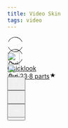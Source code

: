 ```yaml
---
title: Video Skin
tags: video
---
```


<div class="ijk"><div class="ntt fb ik il im" style="height: 28px;"><div class="o ntt"><div><a href="https://quicklook.netlify.app/about/" rel="noopener"><div class="ce in io"><div class="ip ntt fa o p gnn iq ir is it iu eg"><svg width="36" height="36" viewBox="0 0 36 36"><path fill-rule="evenodd" clip-rule="evenodd" d="M18 1.87c-6.63 0-12.4 4.14-15.21 10.21L2 11.71C4.94 5.37 11 1 18 1s13.06 4.37 16 10.71l-.79.37C30.4 6.01 24.63 1.88 18 1.88zM2.79 23.92c2.81 6.07 8.58 10.2 15.21 10.2 6.63 0 12.4-4.13 15.21-10.2l.79.37C31.06 30.63 25 35 18 35S4.94 30.63 2 24.29l.79-.37z"></path></svg></div><img alt="Quicklook" class="amm dpp io in" src="https://avatars0.githubusercontent.com/u/68094278?v=4?crop=0.525xw:1xh;center,top&resize=640:*" width="28" height="28" style="margin-top: 0px;"></div></a></div><div class="iv ab ntt"><div class="ntt"><div style="flex:1; align-self: center;"><span class="crr cs cb cc fgg"><a href="https://quicklook.netlify.app/about/" class="" rel="noopener" style="background-image: none;"><h10 class="crr cs cb cc gjj">Quicklook</h10></a></span></div></div><span class="crr cs cb cc gh" style="align-self: center;"><a class="" rel="noopener" href="https://quicklook.netlify.app/posts/toc" style="background-image: none;"><h10 class="crr cs cb cc gh"><span class="iw"></span>Jun 23<span class="ix gh">·</span>8 parts<svg class="iy iz ja" width="15" height="15" viewBox="0 0 15 15"><path d="M7.44 2.32c.03-.1.09-.1.12 0l1.2 3.53a.29.29 0 0 0 .26.2h3.88c.11 0 .13.04.04.1L9.8 8.33a.27.27 0 0 0-.1.29l1.2 3.53c.03.1-.01.13-.1.07l-3.14-2.18a.3.3 0 0 0-.32 0L4.2 12.22c-.1.06-.14.03-.1-.07l1.2-3.53a.27.27 0 0 0-.1-.3L2.06 6.16c-.1-.06-.07-.12.03-.12h3.89a.29.29 0 0 0 .26-.19l1.2-3.52z"></path></svg></h10></a></span></div></div><div class="ntt jb jc jd je jf jg jh ji ex" style="align-self: center;"><div class="ntt o"><div class="jj amm"><div class="by" aria-hidden="false"><button class="boo ch ax ay az ba bb bcc bdd be dl dm bh dn do"><svg width="25" height="25" class="q"><g fill-rule="evenodd"><path d="M15.6 5a.42.42 0 0 0 .17-.3.42.42 0 0 0-.12-.33l-2.8-2.79a.5.5 0 0 0-.7 0l-2.8 2.8a.4.4 0 0 0-.1.32c0 .12.07.23.16.3h.02a.45.45 0 0 0 .57-.04l2-2V10c0 .28.23.5.5.5s.5-.22.5-.5V2.93l2.02 2.02c.08.07.18.12.3.13.11.01.21-.02.3-.08v.01"></path><path d="M18 7h-1.5a.5.5 0 0 0 0 1h1.6c.5 0 .9.4.9.9v10.2c0 .5-.4.9-.9.9H6.9a.9.9 0 0 1-.9-.9V8.9c0-.5.4-.9.9-.9h1.6a.5.5 0 0 0 .35-.15A.5.5 0 0 0 9 7.5a.5.5 0 0 0-.15-.35A.5.5 0 0 0 8.5 7H7a2 2 0 0 0-2 2v10c0 1.1.9 2 2 2h11a2 2 0 0 0 2-2V9a2 2 0 0 0-2-2"></path></g></svg></button></div></div><div class="jk amm"><div><div class="iy"><div><div class="by" role="tooltip" aria-hidden="false" aria-describedby="1" aria-labelledby="1"><button class="boo ch ax ay az ba bb bcc bdd be dl dm bh dn do" onclick="tocContainer()"><svg width="25" height="25" viewBox="0 0 25 25"><path d="M19 6a2 2 0 0 0-2-2H8a2 2 0 0 0-2 2v14.66h.01c.01.1.05.2.12.28a.5.5 0 0 0 .7.03l5.67-4.12 5.66 4.13a.5.5 0 0 0 .71-.03.5.5 0 0 0 .12-.29H19V6zm-6.84 9.97L7 19.64V6a1 1 0 0 1 1-1h9a1 1 0 0 1 1 1v13.64l-5.16-3.67a.49.49 0 0 0-.68 0z" fill-rule="evenodd"></path></svg></button></div></div></div></div></div><div class="jl amm ag"><div class="by" aria-hidden="false"><div class="by" aria-hidden="false"><div class="amm bk bee"><button class="boo ch ax ay az ba bb bcc bdd be dl dm bh dn do"><svg class="q jm jn" width="25" height="25"><path d="M5 12.5c0 .55.2 1.02.59 1.41.39.4.86.59 1.41.59.55 0 1.02-.2 1.41-.59.4-.39.59-.86.59-1.41 0-.55-.2-1.02-.59-1.41A1.93 1.93 0 0 0 7 10.5c-.55 0-1.02.2-1.41.59-.4.39-.59.86-.59 1.41zm5.62 0c0 .55.2 1.02.58 1.41.4.4.87.59 1.42.59.55 0 1.02-.2 1.41-.59.4-.39.59-.86.59-1.41 0-.55-.2-1.02-.59-1.41a1.93 1.93 0 0 0-1.41-.59c-.55 0-1.03.2-1.42.59-.39.39-.58.86-.58 1.41zm5.6 0c0 .55.2 1.02.58 1.41.4.4.87.59 1.43.59.56 0 1.03-.2 1.42-.59.39-.39.58-.86.58-1.41 0-.55-.2-1.02-.58-1.41a1.93 1.93 0 0 0-1.42-.59c-.56 0-1.04.2-1.43.59-.39.39-.58.86-.58 1.41z" fill-rule="evenodd"></path></svg></button></div></div></div></div></div></div></div></div>

<div id="bottommenu" class="ijk"><div class="ntt fb ik il im" style="height: 28px;"><div class="o ntt"><div><a href="https://quicklook.netlify.app/about/" rel="noopener"><div class="ce in io"><div class="ip ntt fa o p gnn iq ir is it iu eg"><svg width="36" height="36" viewBox="0 0 36 36"><path fill-rule="evenodd" clip-rule="evenodd" d="M18 1.87c-6.63 0-12.4 4.14-15.21 10.21L2 11.71C4.94 5.37 11 1 18 1s13.06 4.37 16 10.71l-.79.37C30.4 6.01 24.63 1.88 18 1.88zM2.79 23.92c2.81 6.07 8.58 10.2 15.21 10.2 6.63 0 12.4-4.13 15.21-10.2l.79.37C31.06 30.63 25 35 18 35S4.94 30.63 2 24.29l.79-.37z"></path></svg></div><img alt="Quicklook" class="amm dpp io in" src="https://avatars0.githubusercontent.com/u/68094278?v=4?crop=0.525xw:1xh;center,top&resize=640:*" width="28" height="28" style="margin-top: 0px;"></div></a></div></div><div class="ntt jb jc jd je jf jg jh ji ex" style="align-self: center;"><div class="ntt o"><div class="jj amm"><div class="by" aria-hidden="false"><button class="boo ch ax ay az ba bb bcc bdd be dl dm bh dn do"><svg width="25" height="25" class="q" style="fill: #f5f5f7;"><g fill-rule="evenodd"><path d="M15.6 5a.42.42 0 0 0 .17-.3.42.42 0 0 0-.12-.33l-2.8-2.79a.5.5 0 0 0-.7 0l-2.8 2.8a.4.4 0 0 0-.1.32c0 .12.07.23.16.3h.02a.45.45 0 0 0 .57-.04l2-2V10c0 .28.23.5.5.5s.5-.22.5-.5V2.93l2.02 2.02c.08.07.18.12.3.13.11.01.21-.02.3-.08v.01"></path><path d="M18 7h-1.5a.5.5 0 0 0 0 1h1.6c.5 0 .9.4.9.9v10.2c0 .5-.4.9-.9.9H6.9a.9.9 0 0 1-.9-.9V8.9c0-.5.4-.9.9-.9h1.6a.5.5 0 0 0 .35-.15A.5.5 0 0 0 9 7.5a.5.5 0 0 0-.15-.35A.5.5 0 0 0 8.5 7H7a2 2 0 0 0-2 2v10c0 1.1.9 2 2 2h11a2 2 0 0 0 2-2V9a2 2 0 0 0-2-2"></path></g></svg></button></div></div><div class="jk amm"><div><div class="iy"><div><div class="by" role="tooltip" aria-hidden="false" aria-describedby="1" aria-labelledby="1"><button class="boo ch ax ay az ba bb bcc bdd be dl dm bh dn do" onclick="tocContainer()" style="fill: #f5f5f7;"><svg width="25" height="25" viewBox="0 0 25 25"><path d="M19 6a2 2 0 0 0-2-2H8a2 2 0 0 0-2 2v14.66h.01c.01.1.05.2.12.28a.5.5 0 0 0 .7.03l5.67-4.12 5.66 4.13a.5.5 0 0 0 .71-.03.5.5 0 0 0 .12-.29H19V6zm-6.84 9.97L7 19.64V6a1 1 0 0 1 1-1h9a1 1 0 0 1 1 1v13.64l-5.16-3.67a.49.49 0 0 0-.68 0z" fill-rule="evenodd"></path></svg></button></div></div></div></div></div><div class="jl amm ag" style="margin-right: 34px;"><div class="by" aria-hidden="false"><div class="by" aria-hidden="false"><div class="amm bk bee"><button class="boo ch ax ay az ba bb bcc bdd be dl dm bh dn do"><svg class="q jm jn" width="25" height="25" style="fill: #f5f5f7;"><path d="M5 12.5c0 .55.2 1.02.59 1.41.39.4.86.59 1.41.59.55 0 1.02-.2 1.41-.59.4-.39.59-.86.59-1.41 0-.55-.2-1.02-.59-1.41A1.93 1.93 0 0 0 7 10.5c-.55 0-1.02.2-1.41.59-.4.39-.59.86-.59 1.41zm5.62 0c0 .55.2 1.02.58 1.41.4.4.87.59 1.42.59.55 0 1.02-.2 1.41-.59.4-.39.59-.86.59-1.41 0-.55-.2-1.02-.59-1.41a1.93 1.93 0 0 0-1.41-.59c-.55 0-1.03.2-1.42.59-.39.39-.58.86-.58 1.41zm5.6 0c0 .55.2 1.02.58 1.41.4.4.87.59 1.43.59.56 0 1.03-.2 1.42-.59.39-.39.58-.86.58-1.41 0-.55-.2-1.02-.58-1.41a1.93 1.93 0 0 0-1.42-.59c-.56 0-1.04.2-1.43.59-.39.39-.58.86-.58 1.41z" fill-rule="evenodd"></path></svg></button></div></div></div></div></div></div></div></div>

<link rel="stylesheet" href="/assets/css/toc.css">
<script src="/assets/js/toc.js"/></script>


<link href='https://pa.tedcdn.com/javascripts/screens/4a2b5feac2cf78ec1207.chunk.js' rel='prefetch'>
<link href='https://pa.tedcdn.com/javascripts/screens/global-2838a3bb85c6d6113065.chunk.css' rel='stylesheet'>
<link href='https://pa.tedcdn.com/javascripts/screens/talk-fb26ec4d36c2425e3d81.chunk.css' rel='stylesheet'><script>
<link href='https://pa.tedcdn.com/javascripts/screens/e81952a22b1ee6555c44.chunk.js' rel='prefetch'>

<div class="pos:r"><div class=" pos:r o:h "><div><div class=" pos:c z-i:1 j-c:c a-i:c m-x:a "><div class=" d:n d:b@lg m-w:xl pos:r m-x:a z-i:5 "><div class=" pos:a top:4 right:4 right:4@md z-i:4 " style="opacity: 1;"><span><div class="d:f flx-d:c w:10"><div><div class="m-b:1 m-x:a t-a:c"><button class="c:white f:.9 sb"><div><div class="
            a-i:c
            b-r:3
            d:f
            h:6
            j-c:c
            m-x:a
            p:.7
            w:6
           c:white bg:gray-dd.2"><svg viewBox="0 0 24 25" class="w:2"><g stroke="currentColor" stroke-width="2" fill="none" fill-rule="evenodd" stroke-linecap="round" stroke-linejoin="round"><path d="M1 13v7.9C1 22.0598 2.17525 23 3.625 23h15.75C20.82475 23 22 22.0598 22 20.9V13M15.64 5.2L11.54 1 7 5.2M11.54 3v13.65"></path></g></svg></div><div class=" w:full d:n d:i-b@xxs c:white m-t:.4 ">Share</div></div></button></div><div class="m-b:1 m-x:a t-a:c"><a class="c:white f:.9 sb" href="/session/new?context=ted.www%2Fwatch-later"><div><div class="
            a-i:c
            b-r:3
            d:f
            h:6
            j-c:c
            m-x:a
            p:.7
            w:6
           c:white bg:gray-dd.2"><svg viewBox="0 0 27 19" class="w:3"><g stroke="currentColor" stroke-width="2" fill="none" fill-rule="evenodd" stroke-linecap="round" stroke-linejoin="round"><path d="M1 1h15M1 7h15M1 13h11M16 13h10M21 8v10"></path></g></svg></div><div class=" w:full d:n d:i-b@xxs c:white m-t:.4 ">Add to list</div></div></a></div><div class="m-b:1 m-x:a pos:r t-a:c"><a class="c:white f:.9 sb" href="/session/new?context=ted.www%2Flike"><div><div class="
            a-i:c
            b-r:3
            d:f
            h:6
            j-c:c
            m-x:a
            p:.7
            w:6
           c:white bg:gray-dd.2"><svg viewBox="0 0 26 23" class="w:3"><path d="M23.14938 2.85655C21.96503 1.66785 20.35838 1 18.68306 1c-1.67532 0-3.28197.66785-4.46632 1.85655L12.99969 4.0775l-1.21704-1.22094c-2.46668-2.47458-6.46596-2.47458-8.93264 0-2.46668 2.47458-2.46668 6.48667 0 8.96126l1.21704 1.22094L12.9997 22l8.93264-8.96125 1.21705-1.22094C24.33428 10.62966 25 9.01786 25 7.33718c0-1.68068-.66572-3.29249-1.85062-4.48063z" stroke="currentColor" stroke-width="2" fill="none" fill-rule="evenodd" stroke-linecap="round" stroke-linejoin="round"></path></svg></div><div class=" w:full d:n d:i-b@xxs c:white m-t:.4 ">Like</div></div></a></div><div class="m-b:1 m-x:a t-a:c"><a class="c:white f:.9 sb" href="/session/new?context=ted.www%2Frecommend"><div><div class="
            a-i:c
            b-r:3
            d:f
            h:6
            j-c:c
            m-x:a
            p:.7
            w:6
           c:white bg:gray-dd.2"><svg viewBox="-120 -50 596 596" class="w:3"><g fill="currentColor" fill-rule="evenodd"><path d="M210.047 40.5A109.038 109.038 0 0 0 203.049 8h157.937a73.707 73.707 0 0 1 51.894 23.097 73.767 73.767 0 0 1 20.077 53.153V287.5c0 42.125-32.362 76.25-72.47 76.25H233.661L135.952 455a10.369 10.369 0 0 1-7.248 3c-1.624 0-2.749-.625-4.498-1.25a11.625 11.625 0 0 1-6.622-10.5v-82.5H19.498a74.206 74.206 0 0 1-52.065-23.067A74.267 74.267 0 0 1-52.972 287.5v-89.125c10.995 11.875 22.24 23.75 33.361 35.375v44.625c0 27.75 21.242 50 47.606 50h109.58c5.873 0 10.622 5 10.622 11.25V401l72.72-69.75a9.869 9.869 0 0 1 6.872-2.875h125.075c26.866-.883 48.086-23.111 47.73-50V90.5c0-27.875-21.24-50-47.73-50H210.047z"></path><path d="M139.728-3.785c-11.33-23.428-35.086-38.208-61.024-37.964-18.22 0-35.691 7.267-48.545 19.796-2.995 2.882-5.74 6.014-9.235 9.648-3.743-3.76-6.614-7.518-10.108-10.65A64.761 64.761 0 0 0-34.984-42c-6.364 0-12.728.752-18.968 2.506-28.3 6.967-48.414 32.146-49.044 61.394-.218 18.96 7.8 37.074 21.964 49.616 24.335 23.932 49.044 47.863 73.628 71.418L21.3 171l2.62-2.506 100.085-96.978A48.241 48.241 0 0 0 130.743 64c15.848-20.924 20.216-43.853 8.985-67.659v-.125z"></path></g></svg></div><div class=" w:full d:n d:i-b@xxs c:white m-t:.4 ">Recommend</div></div></a></div></div></div></span></div></div><div id="video-container" style="position: relative;"><div style="display: block; padding-top: 56.25%;"></div><div style="position: absolute; bottom: 0px; left: 0px; top: 0px; right: 0px;"><div class="sticky-outer-wrapper  h:full pos:r d:f j-c:c a-i:c " style=""><div class="sticky-inner-wrapper" style="position: relative; top: 0px;"><div class="h:full pos:r"><div class="h:full"><div class=" o:h bg:black " style="position: relative;"><div style="display: block; padding-top: 56.25%;"></div><div style="position: absolute; bottom: 0px; left: 0px; top: 0px; right: 0px;"><div id="ted-player" class=" h:full w:full pos:r d:f a-i:c j-c:c bg:black "><div class="pos:a pos:c"><div class=" pos:c pos:a bg:black " style="background-image: url(&quot;https://pi.tedcdn.com/r/s3.amazonaws.com/talkstar-photos/uploads/086afdf7-942a-4057-9311-65ed008563e9/1511_01_A_Flynn_Angela_Skin_16x9thumb.jpg?op=%5E&amp;c=1280%2C720&amp;gravity=t&amp;u%5Br%5D=2&amp;u%5Bs%5D=0.5&amp;u%5Ba%5D=0.8&amp;u%5Bt%5D=0.03&amp;quality=82&amp;w=1280&amp;h=720&quot;), linear-gradient(to top, rgba(0, 0, 0, 0.65) 8%, rgba(0, 0, 0, 0) 72%); background-repeat: no-repeat; background-size: cover;"></div></div><div class="d:b w:full h:full"><div class="h:full w:full"><div class="h:full w:full"><video playsinline="playsinline" class="h:full w:full" id="ted-player-4634" crossorigin="anonymous" src="blob:https://www.ted.com/a3758079-e36b-4d97-972a-10717851b5ed" title="Angela Koine Flynn: The science of skin color"><track kind="subtitles" label="Arabic" src="https://pubads.g.doubleclick.net/ondemand/hls/content/2503702/vid/AngelaKoineFlynn_SkinColor_2015E/SIN/streams/7effcaee-ebb8-4412-a6e7-4787cd02bb4d/vtt/ar.vtt" srclang="ar"><track kind="subtitles" label="German" src="https://pubads.g.doubleclick.net/ondemand/hls/content/2503702/vid/AngelaKoineFlynn_SkinColor_2015E/SIN/streams/7effcaee-ebb8-4412-a6e7-4787cd02bb4d/vtt/de.vtt" srclang="de"><track kind="subtitles" label="English" src="https://pubads.g.doubleclick.net/ondemand/hls/content/2503702/vid/AngelaKoineFlynn_SkinColor_2015E/SIN/streams/7effcaee-ebb8-4412-a6e7-4787cd02bb4d/vtt/en.vtt" srclang="en"><track kind="subtitles" label="Spanish" src="https://pubads.g.doubleclick.net/ondemand/hls/content/2503702/vid/AngelaKoineFlynn_SkinColor_2015E/SIN/streams/7effcaee-ebb8-4412-a6e7-4787cd02bb4d/vtt/es.vtt" srclang="es"><track kind="subtitles" label="Persian" src="https://pubads.g.doubleclick.net/ondemand/hls/content/2503702/vid/AngelaKoineFlynn_SkinColor_2015E/SIN/streams/7effcaee-ebb8-4412-a6e7-4787cd02bb4d/vtt/fa.vtt" srclang="fa"><track kind="subtitles" label="French" src="https://pubads.g.doubleclick.net/ondemand/hls/content/2503702/vid/AngelaKoineFlynn_SkinColor_2015E/SIN/streams/7effcaee-ebb8-4412-a6e7-4787cd02bb4d/vtt/fr.vtt" srclang="fr"><track kind="subtitles" label="Hebrew" src="https://pubads.g.doubleclick.net/ondemand/hls/content/2503702/vid/AngelaKoineFlynn_SkinColor_2015E/SIN/streams/7effcaee-ebb8-4412-a6e7-4787cd02bb4d/vtt/he.vtt" srclang="he"><track kind="subtitles" label="Hindi" src="https://pubads.g.doubleclick.net/ondemand/hls/content/2503702/vid/AngelaKoineFlynn_SkinColor_2015E/SIN/streams/7effcaee-ebb8-4412-a6e7-4787cd02bb4d/vtt/hi.vtt" srclang="hi"><track kind="subtitles" label="Croatian" src="https://pubads.g.doubleclick.net/ondemand/hls/content/2503702/vid/AngelaKoineFlynn_SkinColor_2015E/SIN/streams/7effcaee-ebb8-4412-a6e7-4787cd02bb4d/vtt/hr.vtt" srclang="hr"><track kind="subtitles" label="Armenian" src="https://pubads.g.doubleclick.net/ondemand/hls/content/2503702/vid/AngelaKoineFlynn_SkinColor_2015E/SIN/streams/7effcaee-ebb8-4412-a6e7-4787cd02bb4d/vtt/hy.vtt" srclang="hy"><track kind="subtitles" label="Indonesian" src="https://pubads.g.doubleclick.net/ondemand/hls/content/2503702/vid/AngelaKoineFlynn_SkinColor_2015E/SIN/streams/7effcaee-ebb8-4412-a6e7-4787cd02bb4d/vtt/id.vtt" srclang="id"><track kind="subtitles" label="Italian" src="https://pubads.g.doubleclick.net/ondemand/hls/content/2503702/vid/AngelaKoineFlynn_SkinColor_2015E/SIN/streams/7effcaee-ebb8-4412-a6e7-4787cd02bb4d/vtt/it.vtt" srclang="it"><track kind="subtitles" label="Japanese" src="https://pubads.g.doubleclick.net/ondemand/hls/content/2503702/vid/AngelaKoineFlynn_SkinColor_2015E/SIN/streams/7effcaee-ebb8-4412-a6e7-4787cd02bb4d/vtt/ja.vtt" srclang="ja"><track kind="subtitles" label="Korean" src="https://pubads.g.doubleclick.net/ondemand/hls/content/2503702/vid/AngelaKoineFlynn_SkinColor_2015E/SIN/streams/7effcaee-ebb8-4412-a6e7-4787cd02bb4d/vtt/ko.vtt" srclang="ko"><track kind="subtitles" label="Kurdish" src="https://pubads.g.doubleclick.net/ondemand/hls/content/2503702/vid/AngelaKoineFlynn_SkinColor_2015E/SIN/streams/7effcaee-ebb8-4412-a6e7-4787cd02bb4d/vtt/ku.vtt" srclang="ku"><track kind="subtitles" label="Polish" src="https://pubads.g.doubleclick.net/ondemand/hls/content/2503702/vid/AngelaKoineFlynn_SkinColor_2015E/SIN/streams/7effcaee-ebb8-4412-a6e7-4787cd02bb4d/vtt/pl.vtt" srclang="pl"><track kind="subtitles" label="Portuguese" src="https://pubads.g.doubleclick.net/ondemand/hls/content/2503702/vid/AngelaKoineFlynn_SkinColor_2015E/SIN/streams/7effcaee-ebb8-4412-a6e7-4787cd02bb4d/vtt/pt.vtt" srclang="pt"><track kind="subtitles" label="Portuguese, Brazilian" src="https://pubads.g.doubleclick.net/ondemand/hls/content/2503702/vid/AngelaKoineFlynn_SkinColor_2015E/SIN/streams/7effcaee-ebb8-4412-a6e7-4787cd02bb4d/vtt/pt-br.vtt" srclang="pt-br"><track kind="subtitles" label="Romanian" src="https://pubads.g.doubleclick.net/ondemand/hls/content/2503702/vid/AngelaKoineFlynn_SkinColor_2015E/SIN/streams/7effcaee-ebb8-4412-a6e7-4787cd02bb4d/vtt/ro.vtt" srclang="ro"><track kind="subtitles" label="Russian" src="https://pubads.g.doubleclick.net/ondemand/hls/content/2503702/vid/AngelaKoineFlynn_SkinColor_2015E/SIN/streams/7effcaee-ebb8-4412-a6e7-4787cd02bb4d/vtt/ru.vtt" srclang="ru"><track kind="subtitles" label="Slovak" src="https://pubads.g.doubleclick.net/ondemand/hls/content/2503702/vid/AngelaKoineFlynn_SkinColor_2015E/SIN/streams/7effcaee-ebb8-4412-a6e7-4787cd02bb4d/vtt/sk.vtt" srclang="sk"><track kind="subtitles" label="Serbian" src="https://pubads.g.doubleclick.net/ondemand/hls/content/2503702/vid/AngelaKoineFlynn_SkinColor_2015E/SIN/streams/7effcaee-ebb8-4412-a6e7-4787cd02bb4d/vtt/sr.vtt" srclang="sr"><track kind="subtitles" label="Thai" src="https://pubads.g.doubleclick.net/ondemand/hls/content/2503702/vid/AngelaKoineFlynn_SkinColor_2015E/SIN/streams/7effcaee-ebb8-4412-a6e7-4787cd02bb4d/vtt/th.vtt" srclang="th"><track kind="subtitles" label="Turkish" src="https://pubads.g.doubleclick.net/ondemand/hls/content/2503702/vid/AngelaKoineFlynn_SkinColor_2015E/SIN/streams/7effcaee-ebb8-4412-a6e7-4787cd02bb4d/vtt/tr.vtt" srclang="tr"><track kind="subtitles" label="Ukrainian" src="https://pubads.g.doubleclick.net/ondemand/hls/content/2503702/vid/AngelaKoineFlynn_SkinColor_2015E/SIN/streams/7effcaee-ebb8-4412-a6e7-4787cd02bb4d/vtt/uk.vtt" srclang="uk"><track kind="subtitles" label="Vietnamese" src="https://pubads.g.doubleclick.net/ondemand/hls/content/2503702/vid/AngelaKoineFlynn_SkinColor_2015E/SIN/streams/7effcaee-ebb8-4412-a6e7-4787cd02bb4d/vtt/vi.vtt" srclang="vi"><track kind="subtitles" label="Chinese, Simplified" src="https://pubads.g.doubleclick.net/ondemand/hls/content/2503702/vid/AngelaKoineFlynn_SkinColor_2015E/SIN/streams/7effcaee-ebb8-4412-a6e7-4787cd02bb4d/vtt/zh-cn.vtt" srclang="zh-cn"><track kind="subtitles" label="Chinese, Traditional" src="https://pubads.g.doubleclick.net/ondemand/hls/content/2503702/vid/AngelaKoineFlynn_SkinColor_2015E/SIN/streams/7effcaee-ebb8-4412-a6e7-4787cd02bb4d/vtt/zh-tw.vtt" srclang="zh-tw"></video><div style="display: none; position: absolute; top: 0px; left: 0px; width: 100%; height: 100%;"></div><div style="display: none; position: absolute; top: 0px; left: 0px; width: 100%; height: 100%;"></div></div></div></div><div class=" pos:a pos:c "><button aria-label="Play Video" class=" sb pos:a pos:c w:full z-i:3 hover/grow " style="outline: none; opacity: 1;"><div class=" d:i-b w:full "><div class=" vhs-pop vhs-duration-3  css-o0zpnp" style="line-height: 0;"><span class="SVGInline css-1pqru7x"><svg class="SVGInline-svg css-1pqru7x-svg" style="width: 100%;height: 100%;" viewBox="0 0 72 72" xmlns="http://www.w3.org/2000/svg"><title>Play</title><g fill="none" fill-rule="evenodd"><circle fill="#FFF" cx="36" cy="36" r="36"></circle><path fill="#111" d="M28 47V25l22 11z"></path></g></svg></span><div class="play-pulse"></div></div></div></button><div style="opacity: 1;"><div class=" pos:a w:full bottom:0 " style="pointer-events: all;"><div class=" bottom:0 h:full p-y:5 p-y:9@md pos:a w:full z-i:0 " style="background: linear-gradient(rgba(0, 0, 0, 0), rgba(0, 0, 0, 0.5)); pointer-events: none;"></div><div class=" p-b:.5 p-x:.8 pos:r z-i:5 "><div class="z-i:0 d:f j-c:s-a a-i:c l-h:d h:full"><div class="m-r:1"><button title="play video" aria-controls="video1" class=" sb p:1 hover/bg:white.7 b-r:.1 cur:p "><span class="SVGInline  d:b w:2 h:2 c:white "><svg class="SVGInline-svg -svg d:b-svg w:2-svg h:2-svg c:white-svg -svg" fill="currentColor" id="plyr-play" viewBox="0 0 18 18"><path d="M15.562 8.1L3.87.225C3.052-.337 2 .225 2 1.125v15.75c0 .9 1.052 1.462 1.87.9L15.563 9.9c.584-.45.584-1.35 0-1.8z"></path></svg></span></button></div><div class="flx-g:1"><div style="user-select: none;"><div class=" pos:r "><div class=" video-progress-bar video-progress-bar--horizontal "><div class="video-progress-bar__fill" style="width: 0%;"></div><input class="video-progress-bar__input" title="Video seek control" type="range" min="0" max="294" step="0.1" value="0"></div></div></div></div><div><span class=" c:white f:.9 m-l:4 m-r:1 ">4:54</span></div><div class="z-i:0 pos:r top:0"><button title="mute volume" aria-controls="video1" class=" sb p:1 hover/bg:white.7 b-r:.1 cur:p "><span class="SVGInline  d:b w:2 h:2 c:white "><svg class="SVGInline-svg -svg d:b-svg w:2-svg h:2-svg c:white-svg -svg" fill="currentColor" id="plyr-volume" viewBox="0 0 18 18"><path d="M15.6 3.3c-.4-.4-1-.4-1.4 0-.4.4-.4 1 0 1.4C15.4 5.9 16 7.4 16 9c0 1.6-.6 3.1-1.8 4.3-.4.4-.4 1 0 1.4.2.2.5.3.7.3.3 0 .5-.1.7-.3C17.1 13.2 18 11.2 18 9s-.9-4.2-2.4-5.7z"></path><path d="M11.282 5.282a.909.909 0 0 0 0 1.316c.735.735.995 1.458.995 2.402 0 .936-.425 1.917-.995 2.487a.909.909 0 0 0 0 1.316c.145.145.636.262 1.018.156a.725.725 0 0 0 .298-.156C13.773 11.733 14.13 10.16 14.13 9c0-.17-.002-.34-.011-.51-.053-.992-.319-2.005-1.522-3.208a.909.909 0 0 0-1.316 0zM3.786 6.008H.714C.286 6.008 0 6.31 0 6.76v4.512c0 .452.286.752.714.752h3.072l4.071 3.858c.5.3 1.143 0 1.143-.602V2.752c0-.601-.643-.977-1.143-.601L3.786 6.008z"></path></svg></span></button><div class="pos:r m-x:1" style="pointer-events: none;"></div></div><div class="z-i:0 pos:r bottom:0"><button title="subtitle controls" aria-controls="video1" class=" sb p:1 hover/bg:white.7 b-r:.1 cur:p "><span class="SVGInline  d:b w:2 h:2 c:white "><svg class="SVGInline-svg -svg d:b-svg w:2-svg h:2-svg c:white-svg -svg" fill="currentColor" viewBox="0 0 26 23" xmlns="http://www.w3.org/2000/svg"><title>Subtitles</title><path d="M0 0h26v22.677L21.544 17.8H0V0zm6.276 11.602a2.373 2.373 0 1 0 0-4.746 2.373 2.373 0 0 0 0 4.746zm6.592 0a2.373 2.373 0 1 0 0-4.746 2.373 2.373 0 0 0 0 4.746zm6.592 0a2.373 2.373 0 1 0 0-4.746 2.373 2.373 0 0 0 0 4.746z" fill="#FFF" fill-rule="evenodd"></path></svg></span></button><span style="pointer-events: none;"></span></div><div class="z-i:0 pos:r bottom:0"><button title="More Options" aria-controls="video1" class=" sb p:1 hover/bg:white.7 b-r:.1 cur:p "><span class="SVGInline  d:b w:2 h:2 c:white "><svg class="SVGInline-svg -svg d:b-svg w:2-svg h:2-svg c:white-svg -svg" fill="currentColor" xmlns="http://www.w3.org/2000/svg" viewBox="0 0 18 18">
  <path fill="#FFF" fill-rule="evenodd" d="M1.08 10.695c.327.038.693.058 1.078.077.27.02.501.193.579.463.134.424.289.828.5 1.194a.643.643 0 0 1-.077.733c-.25.289-.5.578-.693.828a.65.65 0 0 0 .038.868l1.137 1.137a.65.65 0 0 0 .868.038c.25-.212.52-.443.828-.693a.643.643 0 0 1 .733-.078c.385.193.79.367 1.194.501.251.078.444.309.463.579.02.385.058.751.077 1.079a.646.646 0 0 0 .636.578h1.619c.328 0 .617-.25.636-.578.038-.328.058-.694.077-1.08a.637.637 0 0 1 .462-.578c.424-.134.83-.289 1.195-.5a.643.643 0 0 1 .733.077c.289.25.578.5.828.693a.65.65 0 0 0 .868-.038l1.137-1.137a.65.65 0 0 0 .038-.868c-.212-.25-.443-.52-.694-.828a.643.643 0 0 1-.077-.733 9.22 9.22 0 0 0 .501-1.194.664.664 0 0 1 .579-.463c.385-.02.751-.058 1.079-.077a.646.646 0 0 0 .578-.636V8.44a.632.632 0 0 0-.578-.636 16.697 16.697 0 0 0-1.08-.077.637.637 0 0 1-.578-.462 6.005 6.005 0 0 0-.5-1.195.643.643 0 0 1 .076-.733c.251-.289.502-.578.694-.828a.65.65 0 0 0-.038-.868l-1.137-1.137a.65.65 0 0 0-.868-.038c-.25.212-.52.443-.828.694a.643.643 0 0 1-.733.077 9.22 9.22 0 0 0-1.195-.501.664.664 0 0 1-.462-.579c-.02-.385-.058-.751-.077-1.079A.646.646 0 0 0 10.06.5H8.44a.632.632 0 0 0-.636.578c-.038.328-.058.694-.077 1.08a.637.637 0 0 1-.463.578c-.424.134-.828.289-1.194.5a.643.643 0 0 1-.733-.076c-.289-.251-.578-.502-.828-.694a.65.65 0 0 0-.868.038L2.505 3.641a.65.65 0 0 0-.038.868c.212.25.443.52.693.828a.643.643 0 0 1 .078.733 9.22 9.22 0 0 0-.501 1.195.664.664 0 0 1-.579.462c-.385.02-.751.058-1.079.077a.646.646 0 0 0-.578.636v1.619a.604.604 0 0 0 .578.636zm8.17-5.82a4.372 4.372 0 0 1 4.375 4.375 4.372 4.372 0 0 1-4.375 4.374A4.372 4.372 0 0 1 4.876 9.25 4.36 4.36 0 0 1 9.25 4.875z"></path>
</svg></span></button><span style="pointer-events: none;"></span></div><div><button title="Enter Fullscreen" aria-controls="video1" class=" sb p:1 hover/bg:white.7 b-r:.1 cur:p "><span class="SVGInline  d:b w:2 h:2 c:white "><svg class="SVGInline-svg -svg d:b-svg w:2-svg h:2-svg c:white-svg -svg" fill="currentColor" id="plyr-enter-fullscreen" viewBox="0 0 18 18"><path d="M10 3h3.6l-4 4L11 8.4l4-4V8h2V1h-7zM7 9.6l-4 4V10H1v7h7v-2H4.4l4-4z"></path></svg></span></button></div></div></div></div></div></div></div></div></div></div><div class=""></div></div></div></div></div></div><div class="pos:r 
                      c:white
                      j-c:c
                      m-x:a
                      t-a:c@md
                      z-i:1
                    "><div class="bottom:8 pos:a@md w:full" style="pointer-events: none;"><div class="d:f flx-d:c pos:r a-i:f-s"><div style="opacity: 1;"><div class="d:i-b@xl p:1 t-a:l d:n d:i-b@lg p-x:4"><div class="pos:r z-i:1"><div class=" m-b:.5 d:f f:1 a-i:c "><div>Angela Koine Flynn</div><div class="m-x:.3"> | </div><div>TED-Ed</div></div><div><h1 class="f-w:700 l-h:t m-b:0 p-x:0 z-i:1 f:5 f:6@xl">The science of skin color</h1></div><div class="d:n@md"><div class=" d:i-b f-w:700 f:.9 f:1@xxl "><span>2,210,597<span class="f-w:400"> views</span><div class="d:i-b f:.8 l-h:n m-x:.5 f-w:300"> • </div></span><span>4:53</span></div><div class="d:n d:i-b@md"><div class="d:i-b f:.8 l-h:n m-x:.5">•</div><div class="d:i-b f:.9">Subtitles in 28 languages</div></div></div></div></div></div></div></div></div></div><span style="font-size: 0px;"></span></div></div></div>
